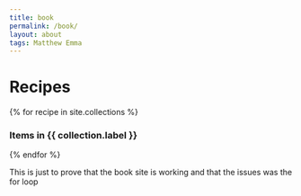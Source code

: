 ```yaml
---
title: book
permalink: /book/
layout: about
tags: Matthew Emma
---
```


<h1>Recipes</h1>
<div>
{% for recipe in site.collections %}
  <h3 class="post-meta">
    Items in {{ collection.label }}
  </h3>
{% endfor %}
</div>
<p>This is just to prove that the book site is working and that the issues was the for loop</p>
